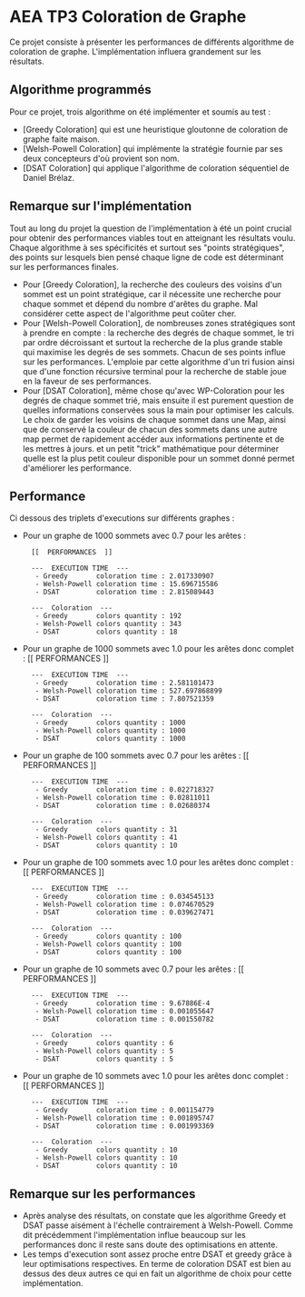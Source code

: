 # AEA TP3 Coloration de Graphe
Ce projet consiste à présenter les performances de différents algorithme de coloration de graphe. L'implémentation influera grandement sur les résultats. 


## Algorithme programmés
Pour ce projet, trois algorithme on été implémenter et soumis au test : 

* [Greedy Coloration] qui est une heuristique gloutonne de coloration de graphe faite maison.
* [Welsh-Powell Coloration] qui implémente la stratégie fournie par ses deux concepteurs d'où provient son nom.
* [DSAT Coloration] qui applique l'algorithme de coloration séquentiel de Daniel Brélaz.

## Remarque sur l'implémentation
Tout au long du projet la question de l'implémentation à été un point crucial pour obtenir des performances viables tout en atteignant les résultats voulu. Chaque algorithme à ses spécificités et surtout ses "points stratégiques", des points sur lesquels bien pensé chaque ligne de code est déterminant sur les performances finales.
* Pour [Greedy Coloration], la recherche des couleurs des voisins d'un sommet est un point stratégique, car il nécessite une recherche pour chaque sommet et dépend du nombre d'arêtes du graphe. Mal considérer cette aspect de l'algorithme peut coûter cher.
* Pour [Welsh-Powell Coloration], de nombreuses zones stratégiques sont à prendre en compte : la recherche des degrés de chaque sommet, le tri par ordre décroissant et surtout la recherche de la plus grande stable qui maximise les degrés de ses sommets. Chacun de ses points influe sur les performances. L'emploie par cette algorithme d'un tri fusion ainsi que d'une fonction récursive terminal pour la recherche de stable joue en la faveur de ses performances.
* Pour [DSAT Coloration], même chose qu'avec WP-Coloration pour les degrés de chaque sommet trié, mais ensuite il est purement question de quelles informations conservées sous la main pour optimiser les calculs. Le choix de garder les voisins de chaque sommet dans une Map, ainsi que de conservé la couleur de chacun des sommets dans une autre map permet de rapidement accéder aux informations pertinente et de les mettres à jours. et un petit "trick" mathématique pour déterminer quelle est la plus petit couleur disponible pour un sommet donné permet d'améliorer les performance.

## Performance
Ci dessous des triplets d'executions sur différents graphes :

* Pour un graphe de 1000 sommets avec 0.7 pour les arêtes : 

        [[  PERFORMANCES  ]] 
        
        ---  EXECUTION TIME  ---
         - Greedy       coloration time : 2.017330907
         - Welsh-Powell coloration time : 15.696715586
         - DSAT         coloration time : 2.815089443
        
        ---  Coloration  ---
         - Greedy       colors quantity : 192
         - Welsh-Powell colors quantity : 343
         - DSAT         colors quantity : 18

* Pour un graphe de 1000 sommets avec 1.0 pour les arêtes donc complet :
        [[  PERFORMANCES  ]] 
        
        ---  EXECUTION TIME  ---
         - Greedy       coloration time : 2.581101473
         - Welsh-Powell coloration time : 527.697868899
         - DSAT         coloration time : 7.807521359
        
        ---  Coloration  ---
         - Greedy       colors quantity : 1000
         - Welsh-Powell colors quantity : 1000
         - DSAT         colors quantity : 1000

* Pour un graphe de 100 sommets avec 0.7 pour les arêtes :
        [[  PERFORMANCES  ]] 
        
        ---  EXECUTION TIME  ---
         - Greedy       coloration time : 0.022718327
         - Welsh-Powell coloration time : 0.02811011
         - DSAT         coloration time : 0.02680374
        
        ---  Coloration  ---
         - Greedy       colors quantity : 31
         - Welsh-Powell colors quantity : 41
         - DSAT         colors quantity : 10
* Pour un graphe de 100 sommets avec 1.0 pour les arêtes donc complet :
        [[  PERFORMANCES  ]] 
        
        ---  EXECUTION TIME  ---
         - Greedy       coloration time : 0.034545133
         - Welsh-Powell coloration time : 0.074670529
         - DSAT         coloration time : 0.039627471
        
        ---  Coloration  ---
         - Greedy       colors quantity : 100
         - Welsh-Powell colors quantity : 100
         - DSAT         colors quantity : 100
* Pour un graphe de 10 sommets avec 0.7 pour les arêtes :
        [[  PERFORMANCES  ]] 
        
        ---  EXECUTION TIME  ---
         - Greedy       coloration time : 9.67886E-4
         - Welsh-Powell coloration time : 0.001055647
         - DSAT         coloration time : 0.001550782
        
        ---  Coloration  ---
         - Greedy       colors quantity : 6
         - Welsh-Powell colors quantity : 5
         - DSAT         colors quantity : 5
* Pour un graphe de 10 sommets avec 1.0 pour les arêtes donc complet :
        [[  PERFORMANCES  ]] 
        
        ---  EXECUTION TIME  ---
         - Greedy       coloration time : 0.001154779
         - Welsh-Powell coloration time : 0.001895747
         - DSAT         coloration time : 0.001993369
        
        ---  Coloration  ---
         - Greedy       colors quantity : 10
         - Welsh-Powell colors quantity : 10
         - DSAT         colors quantity : 10

## Remarque sur les performances
* Après analyse des résultats, on constate que les algorithme Greedy et DSAT passe aisément à l'échelle contrairement à Welsh-Powell. Comme dit précédemment l'implémentation influe beaucoup sur les performances donc il reste sans doute des optimisations en attente. 
* Les temps d'execution sont assez proche entre DSAT et greedy grâce à leur optimisations respectives.
En terme de coloration DSAT est bien au dessus des deux autres ce qui en fait un algorithme de choix pour cette implémentation.



